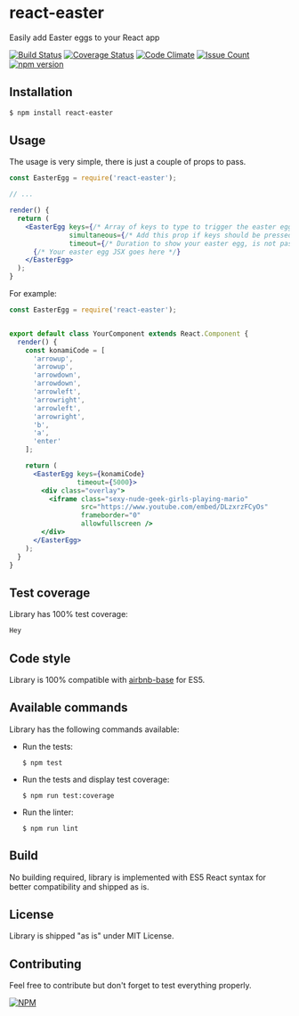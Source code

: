 # react-easter

Easily add Easter eggs to your React app


[![Build Status](https://travis-ci.org/devlato/react-easter.svg?branch=master)](https://travis-ci.org/devlato/react-easter)
[![Coverage Status](https://coveralls.io/repos/github/devlato/react-easter/badge.svg?branch=master)](https://coveralls.io/github/devlato/react-easter?branch=master)
[![Code Climate](https://codeclimate.com/github/devlato/react-easter/badges/gpa.svg)](https://codeclimate.com/github/devlato/react-easter)
[![Issue Count](https://codeclimate.com/github/devlato/react-easter/badges/issue_count.svg)](https://codeclimate.com/github/devlato/react-easter)
[![npm version](https://badge.fury.io/js/react-easter.svg)](https://badge.fury.io/js/react-easter)


## Installation

```sh
$ npm install react-easter
```


## Usage

The usage is very simple, there is just a couple of props to pass.

```jsx
const EasterEgg = require('react-easter');

// ...

render() {
  return (
    <EasterEgg keys={/* Array of keys to type to trigger the easter egg */}
               simultaneous={/* Add this prop if keys should be pressed all together */}
               timeout={/* Duration to show your easter egg, is not passed the easter egg is displayed forever */}>
      {/* Your easter egg JSX goes here */}
    </EasterEgg>
  );
}
```

For example:

```jsx
const EasterEgg = require('react-easter');


export default class YourComponent extends React.Component {
  render() {
    const konamiCode = [
      'arrowup',
      'arrowup',
      'arrowdown',
      'arrowdown',
      'arrowleft',
      'arrowright',
      'arrowleft',
      'arrowright',
      'b',
      'a',
      'enter'
    ];

    return (
      <EasterEgg keys={konamiCode}
                 timeout={5000}>
        <div class="overlay">
          <iframe class="sexy-nude-geek-girls-playing-mario"
                  src="https://www.youtube.com/embed/DLzxrzFCyOs"
                  frameborder="0"
                  allowfullscreen />
        </div>
      </EasterEgg>
    );
  }
}
```


## Test coverage

Library has 100% test coverage:

```sh
Hey
```


## Code style

Library is 100% compatible with [airbnb-base](https://www.npmjs.com/package/eslint-config-airbnb-base) for ES5.


## Available commands

Library has the following commands available:

* Run the tests:

  ```
  $ npm test
  ```

* Run the tests and display test coverage:

  ```
  $ npm run test:coverage
  ```

* Run the linter:

  ```
  $ npm run lint
  ```

## Build

No building required, library is implemented with ES5 React syntax for better compatibility and shipped as is.


## License

Library is shipped "as is" under MIT License.


## Contributing

Feel free to contribute but don't forget to test everything properly.


[![NPM](https://nodei.co/npm/react-easter.png?downloads=true&downloadRank=true&stars=true)](https://nodei.co/npm/react-easter/)
